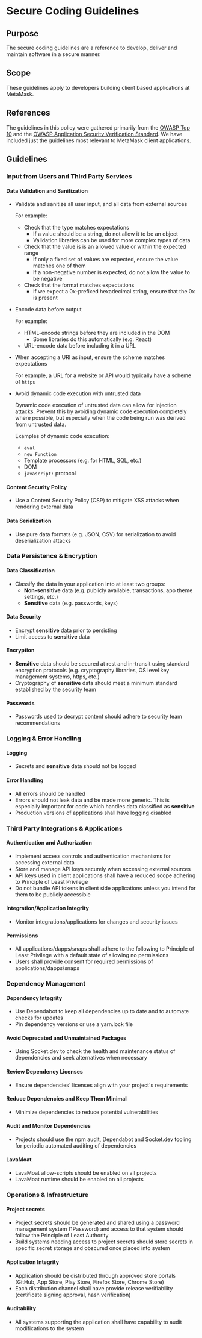 # Secure Coding Guidelines

## Purpose

The secure coding guidelines are a reference to develop, deliver and maintain software in a secure manner.

## Scope

These guidelines apply to developers building client based applications at MetaMask.

## References

The guidelines in this policy were gathered primarily from the [OWASP Top 10](https://owasp.org/www-project-top-ten/) and the [OWASP Application Security Verification Standard](https://owasp.org/www-project-application-security-verification-standard/). We have included just the guidelines most relevant to MetaMask client applications.

## Guidelines

### Input from Users and Third Party Services

#### Data Validation and Sanitization

- Validate and sanitize all user input, and all data from external sources

  For example:

  - Check that the type matches expectations
    - If a value should be a string, do not allow it to be an object
    - Validation libraries can be used for more complex types of data
  - Check that the value is is an allowed value or within the expected range
    - If only a fixed set of values are expected, ensure the value matches one of them
    - If a non-negative number is expected, do not allow the value to be negative
  - Check that the format matches expectations
    - If we expect a 0x-prefixed hexadecimal string, ensure that the 0x is present

- Encode data before output

  For example:

  - HTML-encode strings before they are included in the DOM
    - Some libraries do this automatically (e.g. React)
  - URL-encode data before including it in a URL

- When accepting a URI as input, ensure the scheme matches expectations

  For example, a URL for a website or API would typically have a scheme of `https`

- Avoid dynamic code execution with untrusted data

  Dynamic code execution of untrusted data can allow for injection attacks. Prevent this by avoiding dynamic code execution completely where possible, but especially when the code being run was derived from untrusted data.

  Examples of dynamic code execution:

  - `eval`
  - `new Function`
  - Template processors (e.g. for HTML, SQL, etc.)
  - DOM
  - `javascript:` protocol

#### Content Security Policy

- Use a Content Security Policy (CSP) to mitigate XSS attacks when rendering external data

#### Data Serialization

- Use pure data formats (e.g. JSON, CSV) for serialization to avoid deserialization attacks

### Data Persistence & Encryption

#### Data Classification

- Classify the data in your application into at least two groups:
  - **Non-sensitive** data (e.g. publicly available, transactions, app theme settings, etc.)
  - **Sensitive** data (e.g. passwords, keys)

#### Data Security

- Encrypt **sensitive** data prior to persisting
- Limit access to **sensitive** data

#### Encryption

- **Sensitive** data should be secured at rest and in-transit using standard encryption protocols (e.g. cryptography libraries, OS level key management systems, https, etc.)
- Cryptography of **sensitive** data should meet a minimum standard established by the security team

#### Passwords

- Passwords used to decrypt content should adhere to security team recommendations

### Logging & Error Handling

#### Logging

- Secrets and **sensitive** data should not be logged

#### Error Handling

- All errors should be handled
- Errors should not leak data and be made more generic. This is especially important for code which handles data classified as **sensitive**
- Production versions of applications shall have logging disabled

### Third Party Integrations & Applications

#### Authentication and Authorization

- Implement access controls and authentication mechanisms for accessing external data
- Store and manage API keys securely when accessing external sources
- API keys used in client applications shall have a reduced scope adhering to Principle of Least Privilege
- Do not bundle API tokens in client side applications unless you intend for them to be publicly accessible

#### Integration/Application Integrity

- Monitor integrations/applications for changes and security issues

#### Permissions

- All applications/dapps/snaps shall adhere to the following to Principle of Least Privilege with a default state of allowing no permissions
- Users shall provide consent for required permissions of applications/dapps/snaps

### Dependency Management

#### Dependency Integrity

- Use Dependabot to keep all dependencies up to date and to automate checks for updates
- Pin dependency versions or use a yarn.lock file

#### Avoid Deprecated and Unmaintained Packages

- Using Socket.dev to check the health and maintenance status of dependencies and seek alternatives when necessary

#### Review Dependency Licenses

- Ensure dependencies' licenses align with your project's requirements

#### Reduce Dependencies and Keep Them Minimal

- Minimize dependencies to reduce potential vulnerabilities

#### Audit and Monitor Dependencies

- Projects should use the npm audit, Dependabot and Socket.dev tooling for periodic automated auditing of dependencies

#### LavaMoat

- LavaMoat allow-scripts should be enabled on all projects
- LavaMoat runtime should be enabled on all projects

### Operations & Infrastructure

#### Project secrets

- Project secrets should be generated and shared using a password management system (1Password) and access to that system should follow the Principle of Least Authority
- Build systems needing access to project secrets should store secrets in specific secret storage and obscured once placed into system

#### Application Integrity

- Application should be distributed through approved store portals (GitHub, App Store, Play Store, Firefox Store, Chrome Store)
- Each distribution channel shall have provide release verifiability (certificate signing approval, hash verification)

#### Auditability

- All systems supporting the application shall have capability to audit modifications to the system
